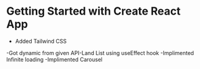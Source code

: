 # Getting Started with Create React App
- Added Tailwind CSS

-Got dynamic from given API-Land List using useEffect hook
-Implimented Infinite loading
-Implimented Carousel

